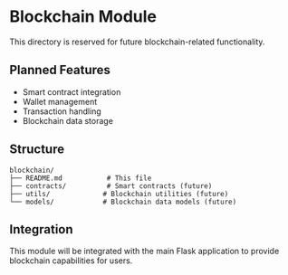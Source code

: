 # Blockchain Module

This directory is reserved for future blockchain-related functionality.

## Planned Features

- Smart contract integration
- Wallet management
- Transaction handling
- Blockchain data storage

## Structure

```
blockchain/
├── README.md           # This file
├── contracts/          # Smart contracts (future)
├── utils/             # Blockchain utilities (future)
└── models/            # Blockchain data models (future)
```

## Integration

This module will be integrated with the main Flask application to provide blockchain capabilities for users.
